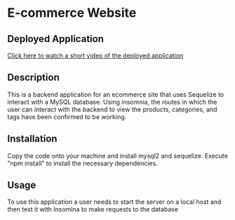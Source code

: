 # E-commerce Website

## Deployed Application
[Click here to watch a short video of the deployed application](https://drive.google.com/file/d/1LwDd1mVizDjMO1Hg3k9nvdl0AVe8Xe7u/view)

## Description 
This is a backend application for an ecommerce site that uses Sequelize to interact with a MySQL database. Using insomnia, the routes in which the user can interact with the backend to view the products, categories, and tags have been confirmed to be working.

## Installation
Copy the code onto your machine and install mysql2 and sequelize. Execute "npm install" to install the necessary dependencies.

## Usage
To use this application a user needs to start the server on a local host and then test it with Insomina to make requests to the database 

